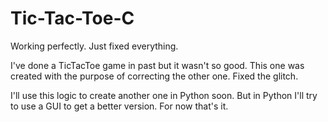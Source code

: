 ﻿# Tic-Tac-Toe-C
 Working perfectly. Just fixed everything. 
   
   I've done a TicTacToe game in past but it wasn't so good.
   This one was created with the purpose of correcting the other one.
   Fixed the glitch.

   I'll use this logic to create another one in Python soon.
   But in Python I'll try to use a GUI to get a better version.
   For now that's it.

